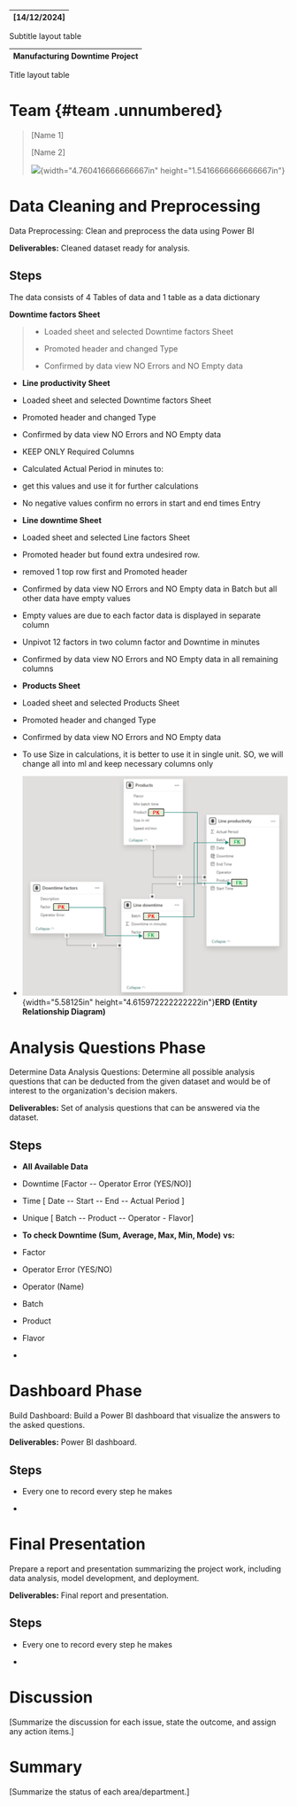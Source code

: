 | \[14/12/2024\] |
|----------------|

Subtitle layout table

| Manufacturing Downtime Project |
|--------------------------------|

Title layout table

# Team {#team .unnumbered}

> \[Name 1\]
>
> \[Name 2\]
>
> ![](media/image1.jpg){width="4.760416666666667in"
> height="1.5416666666666667in"}

# Data Cleaning and Preprocessing

Data Preprocessing: Clean and preprocess the data using Power BI

**Deliverables:** Cleaned dataset ready for analysis.

## **Steps** 

The data consists of 4 Tables of data and 1 table as a data dictionary

**Downtime factors Sheet**

<!-- -->

>- Loaded sheet and selected Downtime factors Sheet
>
> - Promoted header and changed Type
>
> - Confirmed by data view NO Errors and NO Empty data

<!-- -->

- **Line productivity Sheet**

<!-- -->

- Loaded sheet and selected Downtime factors Sheet

- Promoted header and changed Type

- Confirmed by data view NO Errors and NO Empty data

- KEEP ONLY Required Columns

- Calculated Actual Period in minutes to:

<!-- -->

- get this values and use it for further calculations

- No negative values confirm no errors in start and end times Entry

<!-- -->

- **Line downtime Sheet**

<!-- -->

- Loaded sheet and selected Line factors Sheet

- Promoted header but found extra undesired row.

- removed 1 top row first and Promoted header

- Confirmed by data view NO Errors and NO Empty data in Batch but all
  other data have empty values

- Empty values are due to each factor data is displayed in separate
  column

- Unpivot 12 factors in two column factor and Downtime in minutes

- Confirmed by data view NO Errors and NO Empty data in all remaining
  columns

<!-- -->

- **Products Sheet**

<!-- -->

- Loaded sheet and selected Products Sheet

- Promoted header and changed Type

- Confirmed by data view NO Errors and NO Empty data

- To use Size in calculations, it is better to use it in single unit.
  SO, we will change all into ml and keep necessary columns only

<!-- -->

- ![](media/image2.png){width="5.58125in"
  height="4.615972222222222in"}**ERD (Entity Relationship Diagram)**

# Analysis Questions Phase

Determine Data Analysis Questions: Determine all possible analysis
questions that can be deducted from the given dataset and would be of
interest to the organization's decision makers.

**Deliverables:** Set of analysis questions that can be answered via the
dataset.

## **Steps** 

- **All Available Data**

<!-- -->

- Downtime \[Factor -- Operator Error (YES/NO)\]

- Time \[ Date -- Start -- End -- Actual Period \]

- Unique \[ Batch -- Product -- Operator - Flavor\]

<!-- -->

- **To check Downtime (Sum, Average, Max, Min, Mode)** **vs:**

<!-- -->

- Factor

- Operator Error (YES/NO)

- Operator (Name)

- Batch

- Product

- Flavor

<!-- -->

- 

# Dashboard Phase

Build Dashboard: Build a Power BI dashboard that visualize the answers
to the asked questions.

**Deliverables:** Power BI dashboard.

## **Steps** 

- Every one to record every step he makes

- 

# Final Presentation

Prepare a report and presentation summarizing the project work,
including data analysis, model development, and deployment.

**Deliverables:** Final report and presentation.

## **Steps** 

- Every one to record every step he makes

- 

# Discussion 

\[Summarize the discussion for each issue, state the outcome, and assign
any action items.\]

# Summary 

\[Summarize the status of each area/department.\]
